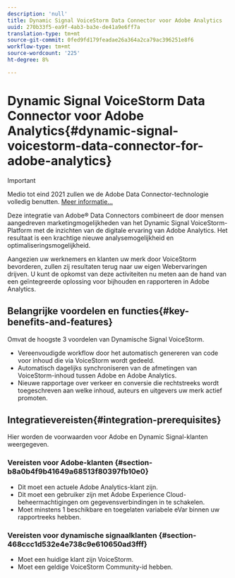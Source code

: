```yaml
---
description: 'null'
title: Dynamic Signal VoiceStorm Data Connector voor Adobe Analytics
uuid: 270b33f5-ea9f-4ab3-ba3e-de41a9e6ff7a
translation-type: tm+mt
source-git-commit: 0fed9fd179feadae26a364a2ca79ac396251e8f6
workflow-type: tm+mt
source-wordcount: '225'
ht-degree: 8%

---
```



# Dynamic Signal VoiceStorm Data Connector voor Adobe Analytics{#dynamic-signal-voicestorm-data-connector-for-adobe-analytics}

>[!IMPORTANT]
>
>Medio tot eind 2021 zullen we de Adobe Data Connector-technologie volledig benutten. [Meer informatie...](/help/import/data-connectors/data-connectors-eol.md)

Deze integratie van Adobe® Data Connectors combineert de door mensen aangedreven marketingmogelijkheden van het Dynamic Signal VoiceStorm-Platform met de inzichten van de digitale ervaring van Adobe Analytics. Het resultaat is een krachtige nieuwe analysemogelijkheid en optimaliseringsmogelijkheid.

Aangezien uw werknemers en klanten uw merk door VoiceStorm bevorderen, zullen zij resultaten terug naar uw eigen Webervaringen drijven. U kunt de opkomst van deze activiteiten nu meten aan de hand van een geïntegreerde oplossing voor bijhouden en rapporteren in Adobe Analytics.

## Belangrijke voordelen en functies{#key-benefits-and-features}

Omvat de hoogste 3 voordelen van Dynamische Signal VoiceStorm.

* Vereenvoudigde workflow door het automatisch genereren van code voor inhoud die via VoiceStorm wordt gedeeld.
* Automatisch dagelijks synchroniseren van de afmetingen van VoiceStorm-inhoud tussen Adobe en Adobe Analytics.
* Nieuwe rapportage over verkeer en conversie die rechtstreeks wordt toegeschreven aan welke inhoud, auteurs en uitgevers uw merk actief promoten.

## Integratievereisten{#integration-prerequisites}

Hier worden de voorwaarden voor Adobe en Dynamic Signal-klanten weergegeven.

### Vereisten voor Adobe-klanten {#section-b8a0b4f9b41649a68513f80397fb10e0}

* Dit moet een actuele Adobe Analytics-klant zijn.
* Dit moet een gebruiker zijn met Adobe Experience Cloud-beheermachtigingen om gegevensverbindingen in te schakelen.
* Moet minstens 1 beschikbare en toegelaten variabele eVar binnen uw rapportreeks hebben.

### Vereisten voor dynamische signaalklanten {#section-468ccc1d532e4e738c9e610650ad3fff}

* Moet een huidige klant zijn VoiceStorm.
* Moet een geldige VoiceStorm Community-id hebben.
